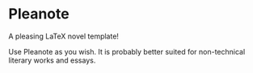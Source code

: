 # Pleanote
A pleasing LaTeX novel template!

Use Pleanote as you wish. It is probably better suited for non-technical literary works and essays. 

